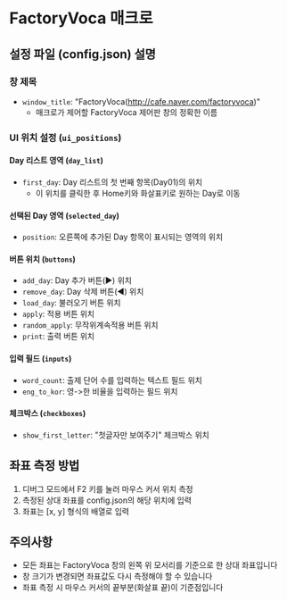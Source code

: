 # FactoryVoca 매크로

## 설정 파일 (config.json) 설명

### 창 제목
- `window_title`: "FactoryVoca(http://cafe.naver.com/factoryvoca)"
  - 매크로가 제어할 FactoryVoca 제어판 창의 정확한 이름

### UI 위치 설정 (`ui_positions`)

#### Day 리스트 영역 (`day_list`)
- `first_day`: Day 리스트의 첫 번째 항목(Day01)의 위치
  - 이 위치를 클릭한 후 Home키와 화살표키로 원하는 Day로 이동

#### 선택된 Day 영역 (`selected_day`)
- `position`: 오른쪽에 추가된 Day 항목이 표시되는 영역의 위치

#### 버튼 위치 (`buttons`)
- `add_day`: Day 추가 버튼(▶) 위치
- `remove_day`: Day 삭제 버튼(◀) 위치
- `load_day`: 불러오기 버튼 위치
- `apply`: 적용 버튼 위치
- `random_apply`: 무작위계속적용 버튼 위치
- `print`: 출력 버튼 위치

#### 입력 필드 (`inputs`)
- `word_count`: 출제 단어 수를 입력하는 텍스트 필드 위치
- `eng_to_kor`: 영->한 비율을 입력하는 필드 위치

#### 체크박스 (`checkboxes`)
- `show_first_letter`: "첫글자만 보여주기" 체크박스 위치

## 좌표 측정 방법
1. 디버그 모드에서 F2 키를 눌러 마우스 커서 위치 측정
2. 측정된 상대 좌표를 config.json의 해당 위치에 입력
3. 좌표는 [x, y] 형식의 배열로 입력

## 주의사항
- 모든 좌표는 FactoryVoca 창의 왼쪽 위 모서리를 기준으로 한 상대 좌표입니다
- 창 크기가 변경되면 좌표값도 다시 측정해야 할 수 있습니다
- 좌표 측정 시 마우스 커서의 끝부분(화살표 끝)이 기준점입니다 
